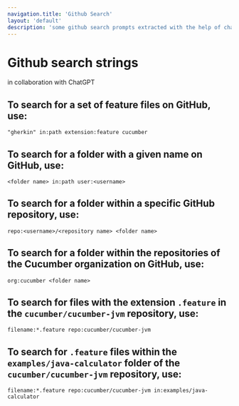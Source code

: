```yaml
---
navigation.title: 'Github Search'
layout: 'default'
description: 'some github search prompts extracted with the help of chatGPT'
---
```



# Github search strings

in collaboration with ChatGPT

## To search for a set of feature files on GitHub, use:

````
"gherkin" in:path extension:feature cucumber

````

## To search for a folder with a given name on GitHub, use:

````
<folder name> in:path user:<username>
````

## To search for a folder within a specific GitHub repository, use:

````
repo:<username>/<repository name> <folder name>
````

## To search for a folder within the repositories of the Cucumber organization on GitHub, use:

````
org:cucumber <folder name>
````

## To search for files with the extension `.feature` in the `cucumber/cucumber-jvm` repository, use:

````
filename:*.feature repo:cucumber/cucumber-jvm
````

## To search for `.feature` files within the `examples/java-calculator` folder of the `cucumber/cucumber-jvm` repository, use:

````
filename:*.feature repo:cucumber/cucumber-jvm in:examples/java-calculator
````
